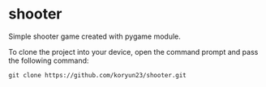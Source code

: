 # shooter

Simple shooter game created with pygame module. 

To clone the project into your device, open the command prompt and pass the following command:

```git clone https://github.com/koryun23/shooter.git```
